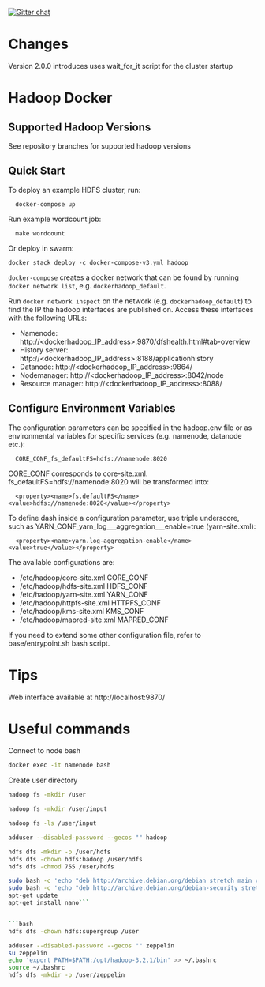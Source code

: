 [![Gitter chat](https://badges.gitter.im/gitterHQ/gitter.png)](https://gitter.im/big-data-europe/Lobby)

# Changes

Version 2.0.0 introduces uses wait_for_it script for the cluster startup

# Hadoop Docker

## Supported Hadoop Versions
See repository branches for supported hadoop versions

## Quick Start

To deploy an example HDFS cluster, run:
```
  docker-compose up
```

Run example wordcount job:
```
  make wordcount
```

Or deploy in swarm:
```
docker stack deploy -c docker-compose-v3.yml hadoop
```

`docker-compose` creates a docker network that can be found by running `docker network list`, e.g. `dockerhadoop_default`.

Run `docker network inspect` on the network (e.g. `dockerhadoop_default`) to find the IP the hadoop interfaces are published on. Access these interfaces with the following URLs:

* Namenode: http://<dockerhadoop_IP_address>:9870/dfshealth.html#tab-overview
* History server: http://<dockerhadoop_IP_address>:8188/applicationhistory
* Datanode: http://<dockerhadoop_IP_address>:9864/
* Nodemanager: http://<dockerhadoop_IP_address>:8042/node
* Resource manager: http://<dockerhadoop_IP_address>:8088/

## Configure Environment Variables

The configuration parameters can be specified in the hadoop.env file or as environmental variables for specific services (e.g. namenode, datanode etc.):
```
  CORE_CONF_fs_defaultFS=hdfs://namenode:8020
```

CORE_CONF corresponds to core-site.xml. fs_defaultFS=hdfs://namenode:8020 will be transformed into:
```
  <property><name>fs.defaultFS</name><value>hdfs://namenode:8020</value></property>
```
To define dash inside a configuration parameter, use triple underscore, such as YARN_CONF_yarn_log___aggregation___enable=true (yarn-site.xml):
```
  <property><name>yarn.log-aggregation-enable</name><value>true</value></property>
```

The available configurations are:
* /etc/hadoop/core-site.xml CORE_CONF
* /etc/hadoop/hdfs-site.xml HDFS_CONF
* /etc/hadoop/yarn-site.xml YARN_CONF
* /etc/hadoop/httpfs-site.xml HTTPFS_CONF
* /etc/hadoop/kms-site.xml KMS_CONF
* /etc/hadoop/mapred-site.xml  MAPRED_CONF

If you need to extend some other configuration file, refer to base/entrypoint.sh bash script.

# Tips
Web interface available at http://localhost:9870/

# Useful commands
Connect to node bash
```bash
docker exec -it namenode bash
```

Create user directory
```bash
hadoop fs -mkdir /user
```

```bash
hadoop fs -mkdir /user/input
```

```bash
hadoop fs -ls /user/input
```

```bash
adduser --disabled-password --gecos "" hadoop
```
```bash
hdfs dfs -mkdir -p /user/hdfs
hdfs dfs -chown hdfs:hadoop /user/hdfs
hdfs dfs -chmod 755 /user/hdfs
```


```bash
sudo bash -c 'echo "deb http://archive.debian.org/debian stretch main contrib non-free" > /etc/apt/sources.list'
sudo bash -c 'echo "deb http://archive.debian.org/debian-security stretch/updates main contrib non-free" >> /etc/apt/sources.list'
apt-get update
apt-get install nano```


```bash
hdfs dfs -chown hdfs:supergroup /user
```

```bash
adduser --disabled-password --gecos "" zeppelin
su zeppelin
echo 'export PATH=$PATH:/opt/hadoop-3.2.1/bin' >> ~/.bashrc
source ~/.bashrc
hdfs dfs -mkdir -p /user/zeppelin
```
